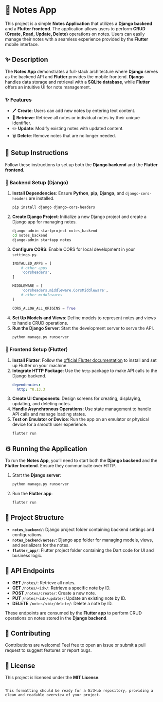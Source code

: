 # 📝 **Notes App**

This project is a simple **Notes Application** that utilizes a **Django backend** and a **Flutter frontend**. The application allows users to perform **CRUD (Create, Read, Update, Delete)** operations on notes. Users can easily manage their notes with a seamless experience provided by the **Flutter** mobile interface.

## ✨ **Description**

The **Notes App** demonstrates a full-stack architecture where **Django** serves as the backend API and **Flutter** provides the mobile frontend. **Django** handles data storage and retrieval with a **SQLite database**, while **Flutter** offers an intuitive UI for note management.

### ✨ **Features**

- 🖊️ **Create**: Users can add new notes by entering text content.
- 📄 **Retrieve**: Retrieve all notes or individual notes by their unique identifier.
- ✏️ **Update**: Modify existing notes with updated content.
- 🗑️ **Delete**: Remove notes that are no longer needed.

## 🚀 **Setup Instructions**

Follow these instructions to set up both the **Django backend** and the **Flutter frontend**.

### 🔧 **Backend Setup (Django)**

1. **Install Dependencies**: Ensure **Python**, **pip**, **Django**, and `django-cors-headers` are installed.
   ```bash
   pip install django django-cors-headers

2. **Create Django Project**: Initialize a new Django project and create a Django app for managing notes.
   ```bash
   django-admin startproject notes_backend
   cd notes_backend
   django-admin startapp notes
   ```
3. **Configure CORS**: Enable CORS for local development in your `settings.py`.
   ```python
   INSTALLED_APPS = [
       # other apps
       'corsheaders',
   ]

   MIDDLEWARE = [
       'corsheaders.middleware.CorsMiddleware',
       # other middlewares
   ]

   CORS_ALLOW_ALL_ORIGINS = True
   ```
4. **Set Up Models and Views**: Define models to represent notes and views to handle CRUD operations.
5. **Run the Django Server**: Start the development server to serve the API.
   ```bash
   python manage.py runserver
   ```

### 📱 **Frontend Setup (Flutter)**

1. **Install Flutter**: Follow the [official Flutter documentation](https://flutter.dev/docs/get-started) to install and set up Flutter on your machine.
2. **Integrate HTTP Package**: Use the `http` package to make API calls to the Django backend.
   ```yaml
   dependencies:
     http: ^0.13.3
   ```
3. **Create UI Components**: Design screens for creating, displaying, updating, and deleting notes.
4. **Handle Asynchronous Operations**: Use state management to handle API calls and manage loading states.
5. **Test on Emulator or Device**: Run the app on an emulator or physical device for a smooth user experience.
   ```bash
   flutter run
   ```

## ⚙️ **Running the Application**

To run the **Notes App**, you’ll need to start both the **Django backend** and the **Flutter frontend**. Ensure they communicate over HTTP.

1. Start the **Django server**:
   ```bash
   python manage.py runserver
   ```
2. Run the **Flutter app**:
   ```bash
   flutter run
   ```

## 📂 **Project Structure**

- **`notes_backend/`**: Django project folder containing backend settings and configurations.
- **`notes_backend/notes/`**: Django app folder for managing models, views, and serializers for the notes.
- **`flutter_app/`**: Flutter project folder containing the Dart code for UI and business logic.

## 🔗 **API Endpoints**

- **GET** `/notes/`: Retrieve all notes.
- **GET** `/notes/<id>/`: Retrieve a specific note by ID.
- **POST** `/notes/create/`: Create a new note.
- **PUT** `/notes/<id>/update/`: Update an existing note by ID.
- **DELETE** `/notes/<id>/delete/`: Delete a note by ID.

These endpoints are consumed by the **Flutter app** to perform CRUD operations on notes stored in the **Django backend**.

## 🤝 **Contributing**

Contributions are welcome! Feel free to open an issue or submit a pull request to suggest features or report bugs.

## 📄 **License**

This project is licensed under the **MIT License**.
```

This formatting should be ready for a GitHub repository, providing a clean and readable overview of your project.
